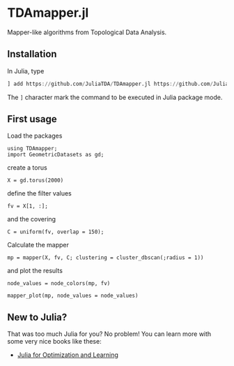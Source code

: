 # TDAmapper.jl

Mapper-like algorithms from Topological Data Analysis.

## Installation

In Julia, type

```julia
] add https://github.com/JuliaTDA/TDAmapper.jl https://github.com/JuliaTDA/GeometricDatasets.jl
```

The `]` character mark the command to be executed in Julia package mode.

## First usage

Load the packages

```@example quick_start
using TDAmapper;
import GeometricDatasets as gd;
```

create a torus

```@example quick_start
X = gd.torus(2000)
```

define the filter values

```@example quick_start
fv = X[1, :];
```

and the covering

```@example quick_start
C = uniform(fv, overlap = 150);
```

Calculate the mapper

```@example quick_start
mp = mapper(X, fv, C; clustering = cluster_dbscan(;radius = 1))
```

and plot the results

```@example quick_start
node_values = node_colors(mp, fv)

mapper_plot(mp, node_values = node_values)
```

## New to Julia?

That was too much Julia for you? No problem! You can learn more with some very nice books like these:

- [Julia for Optimization and Learning](https://juliateachingctu.github.io/Julia-for-Optimization-and-Learning/stable/)
